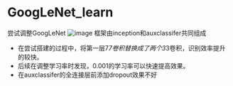 # GoogLeNet_learn
尝试调整GoogLeNet
![image](https://github.com/user-attachments/assets/1c709e1b-4732-4e4c-86c9-4a9285b121cd)
框架由inception和auxclassifer共同组成
* 在尝试搭建的过程中，将第一层7*7卷积替换成了两个3*3卷积，识别效率提升的较快。
* 后续在调整学习率时发现，0.001的学习率可以快速提高效果。
* 在auxclassifer的全连接层前添加dropout效果不好
